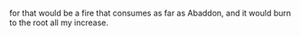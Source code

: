 for that would be a fire that consumes as far as Abaddon, and it would burn to the root all my increase.

